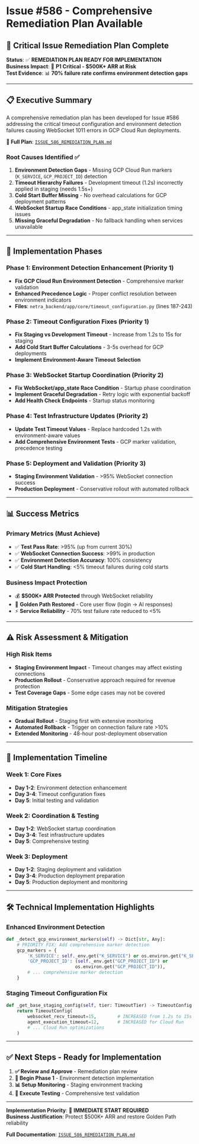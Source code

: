 # Issue #586 - Comprehensive Remediation Plan Available

## 🚨 Critical Issue Remediation Plan Complete

**Status**: ✅ **REMEDIATION PLAN READY FOR IMPLEMENTATION**  
**Business Impact**: 🔴 **P1 Critical - $500K+ ARR at Risk**  
**Test Evidence**: 📊 **70% failure rate confirms environment detection gaps**  

---

## 📋 Executive Summary

A comprehensive remediation plan has been developed for Issue #586 addressing the critical timeout configuration and environment detection failures causing WebSocket 1011 errors in GCP Cloud Run deployments.

**📁 Full Plan**: [`ISSUE_586_REMEDIATION_PLAN.md`](./ISSUE_586_REMEDIATION_PLAN.md)

### Root Causes Identified ✅
1. **Environment Detection Gaps** - Missing GCP Cloud Run markers (`K_SERVICE`, `GCP_PROJECT_ID`) detection
2. **Timeout Hierarchy Failures** - Development timeout (1.2s) incorrectly applied in staging (needs 1.5s+)
3. **Cold Start Buffer Missing** - No overhead calculations for GCP deployment patterns  
4. **WebSocket Startup Race Conditions** - app_state initialization timing issues
5. **Missing Graceful Degradation** - No fallback handling when services unavailable

---

## 🎯 Implementation Phases

### Phase 1: Environment Detection Enhancement (Priority 1) 
- **Fix GCP Cloud Run Environment Detection** - Comprehensive marker validation
- **Enhanced Precedence Logic** - Proper conflict resolution between environment indicators
- **Files**: `netra_backend/app/core/timeout_configuration.py` (lines 187-243)

### Phase 2: Timeout Configuration Fixes (Priority 1)
- **Fix Staging vs Development Timeout** - Increase from 1.2s to 15s for staging
- **Add Cold Start Buffer Calculations** - 3-5s overhead for GCP deployments
- **Implement Environment-Aware Timeout Selection**

### Phase 3: WebSocket Startup Coordination (Priority 2)
- **Fix WebSocket/app_state Race Condition** - Startup phase coordination
- **Implement Graceful Degradation** - Retry logic with exponential backoff
- **Add Health Check Endpoints** - Startup status monitoring

### Phase 4: Test Infrastructure Updates (Priority 2)
- **Update Test Timeout Values** - Replace hardcoded 1.2s with environment-aware values
- **Add Comprehensive Environment Tests** - GCP marker validation, precedence testing

### Phase 5: Deployment and Validation (Priority 3)
- **Staging Environment Validation** - >95% WebSocket connection success
- **Production Deployment** - Conservative rollout with automated rollback

---

## 📊 Success Metrics

### Primary Metrics (Must Achieve)
- ✅ **Test Pass Rate**: >95% (up from current 30%)
- ✅ **WebSocket Connection Success**: >99% in production
- ✅ **Environment Detection Accuracy**: 100% consistency
- ✅ **Cold Start Handling**: <5% timeout failures during cold starts

### Business Impact Protection
- 💰 **$500K+ ARR Protected** through WebSocket reliability
- 🔄 **Golden Path Restored** - Core user flow (login → AI responses)
- ⚡ **Service Reliability** - 70% test failure rate reduced to <5%

---

## ⚠️ Risk Assessment & Mitigation

### High Risk Items
- **Staging Environment Impact** - Timeout changes may affect existing connections
- **Production Rollout** - Conservative approach required for revenue protection
- **Test Coverage Gaps** - Some edge cases may not be covered

### Mitigation Strategies  
- **Gradual Rollout** - Staging first with extensive monitoring
- **Automated Rollback** - Trigger on connection failure rate >10%
- **Extended Monitoring** - 48-hour post-deployment observation

---

## 🚀 Implementation Timeline

### Week 1: Core Fixes
- **Day 1-2**: Environment detection enhancement  
- **Day 3-4**: Timeout configuration fixes
- **Day 5**: Initial testing and validation

### Week 2: Coordination & Testing  
- **Day 1-2**: WebSocket startup coordination
- **Day 3-4**: Test infrastructure updates
- **Day 5**: Comprehensive testing

### Week 3: Deployment
- **Day 1-2**: Staging deployment and validation
- **Day 3-4**: Production deployment preparation  
- **Day 5**: Production deployment and monitoring

---

## 🛠️ Technical Implementation Highlights

### Enhanced Environment Detection
```python
def _detect_gcp_environment_markers(self) -> Dict[str, Any]:
    # PRIORITY FIX: Add comprehensive marker detection
    gcp_markers = {
        'K_SERVICE': self._env.get("K_SERVICE") or os.environ.get("K_SERVICE"),
        'GCP_PROJECT_ID': (self._env.get("GCP_PROJECT_ID") or 
                          os.environ.get("GCP_PROJECT_ID")),
        # ... comprehensive marker detection
    }
```

### Staging Timeout Configuration Fix
```python
def _get_base_staging_config(self, tier: TimeoutTier) -> TimeoutConfig:
    return TimeoutConfig(
        websocket_recv_timeout=15,        # INCREASED from 1.2s to 15s
        agent_execution_timeout=12,       # INCREASED for Cloud Run
        # ... Cloud Run optimizations
    )
```

---

## ✅ Next Steps - Ready for Implementation

1. **✅ Review and Approve** - Remediation plan review
2. **🚀 Begin Phase 1** - Environment detection implementation  
3. **📊 Setup Monitoring** - Staging environment tracking
4. **🧪 Execute Testing** - Comprehensive test validation

---

**Implementation Priority**: 🚨 **IMMEDIATE START REQUIRED**  
**Business Justification**: Protect $500K+ ARR and restore Golden Path reliability

**Full Documentation**: [`ISSUE_586_REMEDIATION_PLAN.md`](./ISSUE_586_REMEDIATION_PLAN.md)